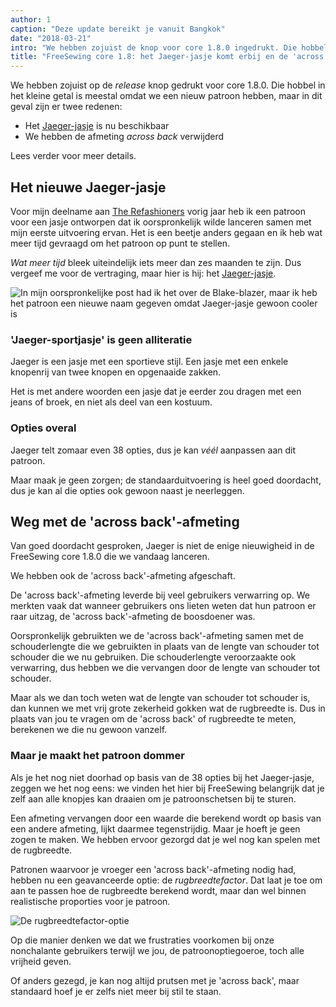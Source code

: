 ```yaml
---
author: 1
caption: "Deze update bereikt je vanuit Bangkok"
date: "2018-03-21"
intro: "We hebben zojuist de knop voor core 1.8.0 ingedrukt. Die hobbel in het kleine getal is meestal omdat we een nieuw patroon hebben, maar in dit geval zijn er twee redenen:"
title: "FreeSewing core 1.8: het Jaeger-jasje komt erbij en de 'across back'-afmeting verdwijnt"
---
```



We hebben zojuist op de *release* knop gedrukt voor core 1.8.0. Die hobbel in het kleine getal is meestal omdat we een nieuw patroon hebben, maar in dit geval zijn er twee redenen:

 - Het [Jaeger-jasje](/patterns/jaeger) is nu beschikbaar
 - We hebben de afmeting *across back* verwijderd

Lees verder voor meer details.

## Het nieuwe Jaeger-jasje

Voor mijn deelname aan [The Refashioners](/blog/the-refashioners-2017/) vorig jaar heb ik een patroon voor een jasje ontworpen dat ik oorspronkelijk wilde lanceren samen met mijn eerste uitvoering ervan. Het is een beetje anders gegaan en ik heb wat meer tijd gevraagd om het patroon op punt te stellen.

*Wat meer tijd* bleek uiteindelijk iets meer dan zes maanden te zijn. Dus vergeef me voor de vertraging, maar hier is hij: het [Jaeger-jasje](/designs/jaeger).

![In mijn oorspronkelijke post had ik het over de Blake-blazer, maar ik heb het patroon een nieuwe naam gegeven omdat Jaeger-jasje gewoon cooler is](https://posts.freesewing.org/uploads/jaeger_1cb91a3cd3.jpg)



### 'Jaeger-sportjasje' is geen alliteratie

Jaeger is een jasje met een sportieve stijl. Een jasje met een enkele knopenrij van twee knopen en opgenaaide zakken.

Het is met andere woorden een jasje dat je eerder zou dragen met een jeans of broek, en niet als deel van een kostuum.

### Opties overal

Jaeger telt zomaar even 38 opties, dus je kan *véél* aanpassen aan dit patroon.

Maar maak je geen zorgen; de standaarduitvoering is heel goed doordacht, dus je kan al die opties ook gewoon naast je neerleggen.

## Weg met de 'across back'-afmeting

Van goed doordacht gesproken, Jaeger is niet de enige nieuwigheid in de FreeSewing core 1.8.0 die we vandaag lanceren.

We hebben ook de 'across back'-afmeting afgeschaft.

De 'across back'-afmeting leverde bij veel gebruikers verwarring op. We merkten vaak dat wanneer gebruikers ons lieten weten dat hun patroon er raar uitzag, de 'across back'-afmeting de boosdoener was.

Oorspronkelijk gebruikten we de 'across back'-afmeting samen met de schouderlengte die we gebruikten in plaats van de lengte van schouder tot schouder die we nu gebruiken. Die schouderlengte veroorzaakte ook verwarring, dus hebben we die vervangen door de lengte van schouder tot schouder.

Maar als we dan toch weten wat de lengte van schouder tot schouder is, dan kunnen we met vrij grote zekerheid gokken wat de rugbreedte is. Dus in plaats van jou te vragen om de 'across back' of rugbreedte te meten, berekenen we die nu gewoon vanzelf.

### Maar je maakt het patroon dommer

Als je het nog niet doorhad op basis van de 38 opties bij het Jaeger-jasje, zeggen we het nog eens: we vinden het hier bij FreeSewing belangrijk dat je zelf aan alle knopjes kan draaien om je patroonschetsen bij te sturen.

Een afmeting vervangen door een waarde die berekend wordt op basis van een andere afmeting, lijkt daarmee tegenstrijdig. Maar je hoeft je geen zogen te maken. We hebben ervoor gezorgd dat je wel nog kan spelen met de rugbreedte.

Patronen waarvoor je vroeger een 'across back'-afmeting nodig had, hebben nu een geavanceerde optie: de *rugbreedtefactor*. Dat laat je toe om aan te passen hoe de rugbreedte berekend wordt, maar dan wel binnen realistische proporties voor je patroon.

![De rugbreedtefactor-optie](https://posts.freesewing.org/uploads/acrossback_60791a4392.png)


Op die manier denken we dat we frustraties voorkomen bij onze nonchalante gebruikers terwijl we jou, de patroonoptiegoeroe, toch alle vrijheid geven.

Of anders gezegd, je kan nog altijd prutsen met je 'across back', maar standaard hoef je er zelfs niet meer bij stil te staan.

